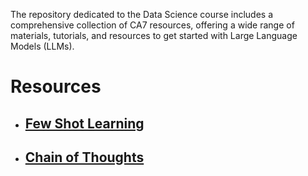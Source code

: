 The repository dedicated to the Data Science course includes a comprehensive collection of CA7 resources, offering a wide range of materials, tutorials, and resources to get started with Large Language Models (LLMs).

# Resources

  - ## [Few Shot Learning](https://www.youtube.com/watch?v=sW5xoicq5TY)
  - ## [Chain of Thoughts](https://www.youtube.com/watch?v=5-Fv_ZoAwrE)
